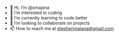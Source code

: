- 👋 Hi, I’m @smajana
- 👀 I’m interested in coding
- 🌱 I’m currently learning to code better
- 💞️ I’m looking to collaborate on projects
- 📫 How to reach me at stephenmajana@gmail.com

<!---
smajana/smajana is a ✨ special ✨ repository because its `README.md` (this file) appears on your GitHub profile.
You can click the Preview link to take a look at your changes.
--->
